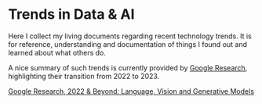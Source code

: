 # Trends in Data & AI
Here I collect my living documents regarding recent technology trends. It is for reference, understanding and documentation of things I found out and learned about what others do. 

A nice summary of such trends is currently provided by [Google Research](https://research.google/), highlighting their transition from 2022 to 2023. 

[Google Research, 2022 & Beyond: Language, Vision and Generative Models](https://ai.googleblog.com/2023/01/google-research-2022-beyond-language.html?m=1)
